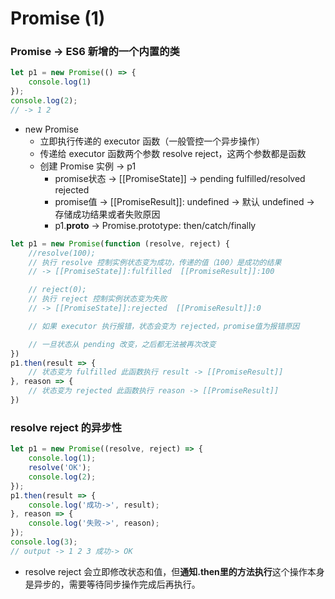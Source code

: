 # Promise (1)
### Promise -> ES6 新增的一个内置的类
```javascript
let p1 = new Promise(() => {
    console.log(1)
});
console.log(2);
// -> 1 2
```
+ new Promise
    + 立即执行传递的 executor 函数（一般管控一个异步操作）
    + 传递给 executor 函数两个参数 resolve reject，这两个参数都是函数
    + 创建 Promise 实例 -> p1
        + promise状态 -> [[PromiseState]] -> pending fulfilled/resolved rejected
        + promise值 -> [[PromiseResult]]: undefined -> 默认 undefined -> 存储成功结果或者失败原因
        + p1.__proto__ -> Promise.prototype: then/catch/finally
```javascript
let p1 = new Promise(function (resolve, reject) {
    //resolve(100);
    // 执行 resolve 控制实例状态变为成功，传递的值（100）是成功的结果
    // -> [[PromiseState]]:fulfilled  [[PromiseResult]]:100

    // reject(0);
    // 执行 reject 控制实例状态变为失败
    // -> [[PromiseState]]:rejected  [[PromiseResult]]:0

    // 如果 executor 执行报错，状态会变为 rejected，promise值为报错原因

    // 一旦状态从 pending 改变，之后都无法被再次改变
})
p1.then(result => {
    // 状态变为 fulfilled 此函数执行 result -> [[PromiseResult]]
}, reason => {
    // 状态变为 rejected 此函数执行 reason -> [[PromiseResult]]
})
```

### resolve reject 的异步性
```javascript
let p1 = new Promise((resolve, reject) => {
    console.log(1);
    resolve('OK');
    console.log(2);
});
p1.then(result => {
    console.log('成功->', result);
}, reason => {
    console.log('失败->', reason);
});
console.log(3);
// output -> 1 2 3 成功-> OK
```
+ resolve reject 会立即修改状态和值，但**通知.then里的方法执行**这个操作本身是异步的，需要等待同步操作完成后再执行。
